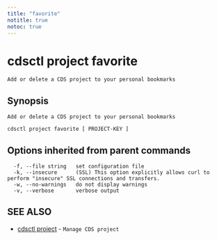 ```yaml
---
title: "favorite"
notitle: true
notoc: true
---
```

# cdsctl project favorite

`Add or delete a CDS project to your personal bookmarks`

## Synopsis

`Add or delete a CDS project to your personal bookmarks`

```
cdsctl project favorite [ PROJECT-KEY ]
```

## Options inherited from parent commands

```
  -f, --file string   set configuration file
  -k, --insecure      (SSL) This option explicitly allows curl to perform "insecure" SSL connections and transfers.
  -w, --no-warnings   do not display warnings
  -v, --verbose       verbose output
```

## SEE ALSO

* [cdsctl project](/docs/components/cdsctl/project/)	 - `Manage CDS project`


